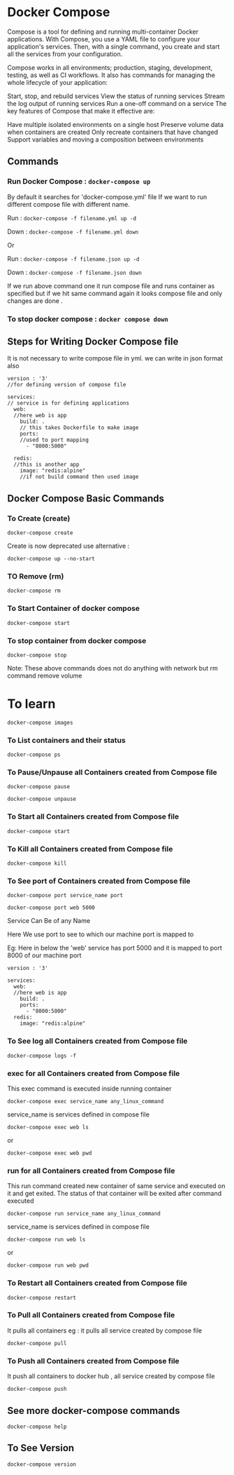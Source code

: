 # Docker Compose

Compose is a tool for defining and running multi-container Docker applications. With Compose, you use a YAML file to configure your application's services. Then, with a single command, you create and start all the services from your configuration.

Compose works in all environments; production, staging, development, testing, as well as CI workflows. It also has commands for managing the whole lifecycle of your application:

Start, stop, and rebuild services
View the status of running services
Stream the log output of running services
Run a one-off command on a service
The key features of Compose that make it effective are:

Have multiple isolated environments on a single host
Preserve volume data when containers are created
Only recreate containers that have changed
Support variables and moving a composition between environments

## Commands

### Run Docker Compose : `docker-compose up`

By default it searches for 'docker-compose.yml' file
If we want to run different compose file with different name.

Run : `docker-compose -f filename.yml up -d`

Down : `docker-compose -f filename.yml down`

Or

Run : `docker-compose -f filename.json up -d`

Down : `docker-compose -f filename.json down`

If we run above command one it run compose file and runs container as specified but if we hit same command again it looks compose file and only changes are done .

### To stop docker compose : `docker compose down `

## Steps for Writing Docker Compose file

It is not necessary to write compose file in yml. we can write in json format also

```
version : '3'
//for defining version of compose file

services:
// service is for defining applications
  web:
  //here web is app
    build: .
    // this takes Dockerfile to make image
    ports:
    //used to port mapping
      - "8000:5000"

  redis:
  //this is another app
    image: "redis:alpine"
    //if not build command then used image
```

## Docker Compose Basic Commands

### To Create (create)

`docker-compose create`

Create is now deprecated use alternative :

`docker-compose up --no-start`

### TO Remove (rm)

`docker-compose rm`

### To Start Container of docker compose

`docker-compose start`

### To stop container from docker compose

`docker-compose stop`

Note: These above commands does not do anything with network but rm command remove volume

# To learn

`docker-compose images`

### To List containers and their status

`docker-compose ps`

### To Pause/Unpause all Containers created from Compose file

`docker-compose pause`

`docker-compose unpause`

### To Start all Containers created from Compose file

`docker-compose start`

### To Kill all Containers created from Compose file

`docker-compose kill`

### To See port of Containers created from Compose file

`docker-compose port service_name port`

`docker-compose port web 5000`

Service Can Be of any Name

Here We use port to see to which our machine port is mapped to

Eg: Here in below the 'web' service has port 5000 and it is mapped to port 8000 of our machine port

```
version : '3'

services:
  web:
  //here web is app
    build: .
    ports:
      - "8000:5000"
  redis:
    image: "redis:alpine"
```

### To See log all Containers created from Compose file

`docker-compose logs -f`

### exec for all Containers created from Compose file

This exec command is executed inside running container

`docker-compose exec service_name any_linux_command`

service_name is services defined in compose file

`docker-compose exec web ls`

or

`docker-compose exec web pwd`

### run for all Containers created from Compose file

This run command created new container of same service and executed on it and get exited. The status of that container will be exited after command executed

`docker-compose run service_name any_linux_command`

service_name is services defined in compose file

`docker-compose run web ls`

or

`docker-compose run web pwd`

### To Restart all Containers created from Compose file

`docker-compose restart`

### To Pull all Containers created from Compose file

It pulls all containers eg : it pulls all service created by compose file

`docker-compose pull`

### To Push all Containers created from Compose file

It push all containers to docker hub , all service created by compose file

`docker-compose push`

## See more docker-compose commands

`docker-compose help`

## To See Version

`docker-compose version`
